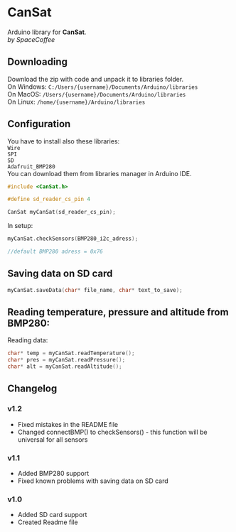 # CanSat
 Arduino library for **CanSat**. \
 *by SpaceCoffee*

## Downloading
Download the zip with code and unpack it to libraries folder.\
On Windows: `C:/Users/{username}/Documents/Arduino/libraries`\
On MacOS: `/Users/{username}/Documents/Arduino/libraries`\
On Linux: `/home/{username}/Arduino/libraries`

## Configuration
You have to install also these libraries: \
`Wire` \
`SPI` \
`SD` \
`Adafruit_BMP280`\
You can download them from libraries manager in Arduino IDE.
```cpp
#include <CanSat.h>

#define sd_reader_cs_pin 4

CanSat myCanSat(sd_reader_cs_pin);
```

In setup:
```cpp
myCanSat.checkSensors(BMP280_i2c_adress); 

//default BMP280 adress = 0x76
```

## Saving data on SD card
```cpp
myCanSat.saveData(char* file_name, char* text_to_save);
```

## Reading temperature, pressure and altitude from BMP280:
Reading data:
```cpp
char* temp = myCanSat.readTemperature();
char* pres = myCanSat.readPressure();
char* alt = myCanSat.readAltitude();
```

## Changelog
### v1.2
<ul>
<li>Fixed mistakes in the README file
<li>Changed connectBMP() to checkSensors() - this function will be universal for all sensors
</ul>

### v1.1
<ul>
<li>Added BMP280 support
<li>Fixed known problems with saving data on SD card
</ul>

### v1.0
<ul>
<li>Added SD card support</li>
<li>Created Readme file</li>
</ul>